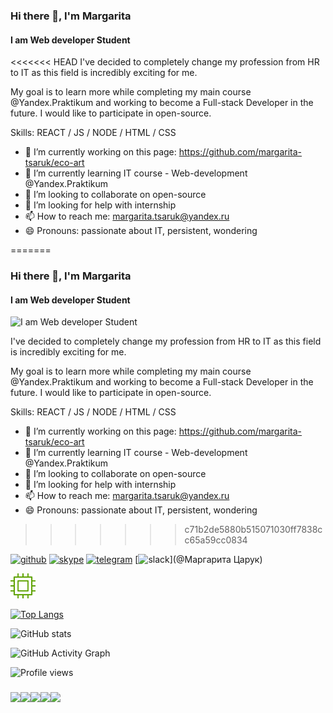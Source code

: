 ### Hi there 👋, I'm Margarita
#### I am Web developer Student

<<<<<<< HEAD
I've decided to completely change my profession from HR to IT as this field is incredibly exciting for me.

My goal is to learn more while completing my main course @Yandex.Praktikum and working to become a Full-stack Developer in the future. I would like to participate in open-source.

Skills: REACT / JS / NODE / HTML / CSS

- 🔭 I’m currently working on this page: https://github.com/margarita-tsaruk/eco-art 
- 🌱 I’m currently learning IT course - Web-development @Yandex.Praktikum 
- 👯 I’m looking to collaborate on open-source 
- 🤔 I’m looking for help with internship 
- 📫 How to reach me: margarita.tsaruk@yandex.ru 
- 😄 Pronouns: passionate about IT, persistent, wondering 

=======
### Hi there 👋, I'm Margarita
#### I am Web developer Student
![I am Web developer Student](https://github.com/margarita-tsaruk/margarita-tsaruk/blob/main/Banner%20(1).pngK/view?usp=sharing)

I've decided to completely change my profession from HR to IT as this field is incredibly exciting for me.

My goal is to learn more while completing my main course @Yandex.Praktikum and working to become a Full-stack Developer in the future. I would like to participate in open-source.

Skills: REACT / JS / NODE / HTML / CSS

- 🔭 I’m currently working on this page: https://github.com/margarita-tsaruk/eco-art 
- 🌱 I’m currently learning IT course - Web-development @Yandex.Praktikum 
- 👯 I’m looking to collaborate on open-source 
- 🤔 I’m looking for help with internship 
- 📫 How to reach me: margarita.tsaruk@yandex.ru 
- 😄 Pronouns: passionate about IT, persistent, wondering 

>>>>>>> c71b2de5880b515071030ff7838cc65a59cc0834

[<img src='https://cdn.jsdelivr.net/npm/simple-icons@3.0.1/icons/github.svg' alt='github' height='40'>](https://github.com/margarita-tsaruk)  [<img src='https://cdn.jsdelivr.net/npm/simple-icons@3.0.1/icons/skype.svg' alt='skype' height='40'>](k.mellow)  [<img src='https://cdn.jsdelivr.net/npm/simple-icons@3.0.1/icons/telegram.svg' alt='telegram' height='40'>](yamargaritats)  [<img src='https://cdn.jsdelivr.net/npm/simple-icons@3.0.1/icons/slack.svg' alt='slack' height='40'>](@Маргарита Царук)  

<a href='https://docs.github.com/en/developers'><img src='https://raw.githubusercontent.com/acervenky/animated-github-badges/master/assets/devbadge.gif' width='40' height='40'></a> 

[![Top Langs](https://github-readme-stats.vercel.app/api/top-langs/?username=margarita-tsaruk)](https://github.com/anuraghazra/github-readme-stats)

![GitHub stats](https://github-readme-stats.vercel.app/api?username=margarita-tsaruk&show_icons=true)  

![GitHub Activity Graph](https://activity-graph.herokuapp.com/graph?username=margarita-tsaruk)  

![Profile views](https://gpvc.arturio.dev/margarita-tsaruk)  
   
   

### 
<img align="left" src="https://img.shields.io/badge/html5-%23E34F26.svg?style=for-the-badge&logo=html5&logoColor=white" />
<img align="left" src="https://img.shields.io/badge/css3-%231572B6.svg?style=for-the-badge&logo=css3&logoColor=white" />
<img align="left" src="https://img.shields.io/badge/javascript-%23323330.svg?style=for-the-badge&logo=javascript&logoColor=%23F7DF1E" />
<img align="left" src="https://img.shields.io/badge/react-%2320232a.svg?style=for-the-badge&logo=react&logoColor=%2361DAFB" />
<img src="https://img.shields.io/badge/node.js-6DA55F?style=for-the-badge&logo=node.js&logoColor=white" />

